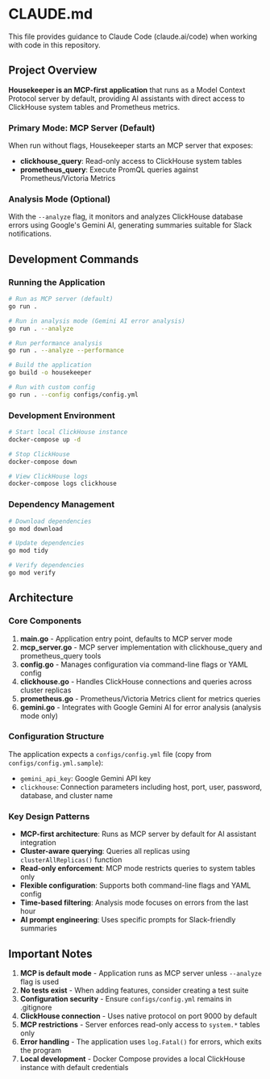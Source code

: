 # CLAUDE.md

This file provides guidance to Claude Code (claude.ai/code) when working with code in this repository.

## Project Overview

**Housekeeper is an MCP-first application** that runs as a Model Context Protocol server by default, providing AI assistants with direct access to ClickHouse system tables and Prometheus metrics.

### Primary Mode: MCP Server (Default)
When run without flags, Housekeeper starts an MCP server that exposes:
- **clickhouse_query**: Read-only access to ClickHouse system tables
- **prometheus_query**: Execute PromQL queries against Prometheus/Victoria Metrics

### Analysis Mode (Optional)
With the `--analyze` flag, it monitors and analyzes ClickHouse database errors using Google's Gemini AI, generating summaries suitable for Slack notifications.

## Development Commands

### Running the Application
```bash
# Run as MCP server (default)
go run .

# Run in analysis mode (Gemini AI error analysis)
go run . --analyze

# Run performance analysis
go run . --analyze --performance

# Build the application
go build -o housekeeper

# Run with custom config
go run . --config configs/config.yml
```

### Development Environment
```bash
# Start local ClickHouse instance
docker-compose up -d

# Stop ClickHouse
docker-compose down

# View ClickHouse logs
docker-compose logs clickhouse
```

### Dependency Management
```bash
# Download dependencies
go mod download

# Update dependencies
go mod tidy

# Verify dependencies
go mod verify
```

## Architecture

### Core Components
1. **main.go** - Application entry point, defaults to MCP server mode
2. **mcp_server.go** - MCP server implementation with clickhouse_query and prometheus_query tools
3. **config.go** - Manages configuration via command-line flags or YAML config
4. **clickhouse.go** - Handles ClickHouse connections and queries across cluster replicas
5. **prometheus.go** - Prometheus/Victoria Metrics client for metrics queries
6. **gemini.go** - Integrates with Google Gemini AI for error analysis (analysis mode only)

### Configuration Structure
The application expects a `configs/config.yml` file (copy from `configs/config.yml.sample`):
- `gemini_api_key`: Google Gemini API key
- `clickhouse`: Connection parameters including host, port, user, password, database, and cluster name

### Key Design Patterns
- **MCP-first architecture**: Runs as MCP server by default for AI assistant integration
- **Cluster-aware querying**: Queries all replicas using `clusterAllReplicas()` function
- **Read-only enforcement**: MCP mode restricts queries to system tables only
- **Flexible configuration**: Supports both command-line flags and YAML config
- **Time-based filtering**: Analysis mode focuses on errors from the last hour
- **AI prompt engineering**: Uses specific prompts for Slack-friendly summaries

## Important Notes

1. **MCP is default mode** - Application runs as MCP server unless `--analyze` flag is used
2. **No tests exist** - When adding features, consider creating a test suite
3. **Configuration security** - Ensure `configs/config.yml` remains in .gitignore
4. **ClickHouse connection** - Uses native protocol on port 9000 by default
5. **MCP restrictions** - Server enforces read-only access to `system.*` tables only
6. **Error handling** - The application uses `log.Fatal()` for errors, which exits the program
7. **Local development** - Docker Compose provides a local ClickHouse instance with default credentials
